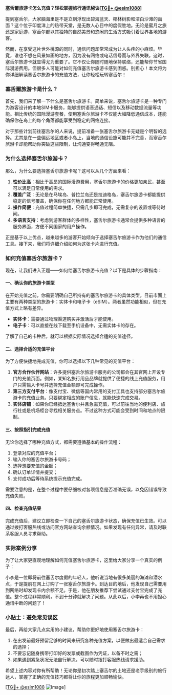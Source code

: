 **塞舌爾旅游卡怎么充值？轻松掌握旅行通讯秘诀[[TG💪+ @esim1088](https://t.me/s/esim1088)]**

提到塞舌尔，大家脑海里是不是立刻浮现出碧海蓝天、椰林树影和洁白沙滩的画面？这个位于印度洋上的热带天堂，是无数人心目中的度假胜地。无论是蜜月之旅还是家庭游，塞舌尔都以其独特的自然美景和悠闲的生活方式吸引着世界各地的游客。

然而，在享受这片世外桃源的同时，通信问题却常常成为让人头疼的小麻烦。毕竟，谁也不想在风景如画的地方，因为没有网络或电话信号而与外界失联。这时，塞舌尔旅游卡就显得尤为重要了。它不仅让你随时随地保持联络，还能帮你节省国际漫游费用。但很多人可能对如何充值塞舌尔旅游卡感到困惑。别担心！本文将为你详细解读塞舌尔旅游卡的充值方法，让你轻松玩转塞舌尔！

### 塞舌爾旅游卡是什么？

首先，我们来了解一下什么是塞舌尔旅游卡。简单来说，塞舌尔旅游卡是一种专门为游客设计的本地SIM卡服务，能够提供语音通话、短信以及移动数据流量等功能。相比传统的国际漫游套餐，使用塞舌尔旅游卡不仅能大幅降低通信成本，还能确保你在岛上的每个角落都能享受到稳定的网络连接。

对于那些计划前往塞舌尔的人来说，提前准备一张塞舌尔旅游卡无疑是个明智的选择。尤其是在一些偏远地区或者小岛上，当地的通信设施可能并不完善，而塞舌尔旅游卡却能帮助你突破这些限制，让沟通变得畅通无阻。

### 为什么选择塞舌尔旅游卡？

那么，为什么要选择塞舌尔旅游卡呢？这可以从几个方面来看：

1. **性价比高**：相比于高昂的国际漫游费用，塞舌尔旅游卡的价格更加亲民，甚至可以满足日常使用的需求。
2. **覆盖广泛**：无论是在马埃岛、普拉兰岛还是拉迪格岛，塞舌尔旅游卡都能提供稳定的信号覆盖，确保你在任何地方都能正常使用。
3. **操作简便**：充值过程简单快捷，只需几步即可完成，无需复杂的设置或等待时间。
4. **多语言支持**：考虑到游客群体的多样性，塞舌尔旅游卡通常会提供多种语言的服务界面，方便不同国家的用户操作。

正是基于以上优点，越来越多的游客开始倾向于选择塞舌尔旅游卡作为他们的通信工具。接下来，我们将详细介绍如何为这张卡片进行充值。

### 如何充值塞舌尔旅游卡？

现在，让我们进入正题——如何给塞舌尔旅游卡充值？以下是具体的步骤指南：

#### 一、确认你的旅游卡类型

在开始充值之前，你需要明确自己所持有的塞舌尔旅游卡的具体类型。目前市面上主要有两种类型的旅游卡：实体卡和电子卡（eSIM）。两者虽然功能相似，但在充值方式上略有差异。

- **实体卡**：需要通过物理渠道购买并激活后才能使用。
- **电子卡**：可以直接在线下载至手机设备中，无需实体卡的存在。

了解了自己的卡种后，就可以根据实际情况选择合适的充值途径。

#### 二、选择合适的充值平台

为了方便快捷地完成充值，你可以选择以下几种常见的充值平台：

1. **官方合作伙伴网站**：许多提供塞舌尔旅游卡服务的公司都会在其官网上开设专门的充值页面。例如，某知名旅行用品品牌就提供了便捷的线上充值服务，用户只需输入卡号并选择充值金额即可完成操作。
2. **第三方支付平台**：像支付宝、微信等国内常用的支付工具也支持部分塞舌尔旅游卡的充值业务。只要绑定相应的账户信息，就能快速完成交易。
3. **实体店铺**：如果你已经抵达塞舌尔并且急需充值，可以前往当地的便利店、旅行社或是机场柜台寻找相关服务点。不过这种方式可能会受到时间和地点的限制。

#### 三、按照指引完成充值

无论你选择了哪种充值方式，都需要遵循基本的操作流程：

1. 登录对应的充值平台；
2. 输入你的塞舌尔旅游卡号码；
3. 选择想要充值的金额；
4. 确认订单详情并提交；
5. 支付成功后等待系统提示充值完成。

需要注意的是，在整个过程中要仔细核对各项信息是否准确无误，以免因错误导致充值失败。

#### 四、检查充值结果

完成充值后，建议立即检查一下自己的塞舌尔旅游卡状态，确保充值已生效。可以通过拨打客服热线或访问官方网站查询余额情况。如果发现有任何异常，请及时联系客服人员寻求帮助。

### 实际案例分享

为了让大家更直观地理解如何充值塞舌尔旅游卡，这里给大家分享一个真实的例子：

小李是一位即将前往塞舌尔度假的年轻人，他听说当地有很多美丽的海滩和潜水点，于是提前在网上订购了一张塞舌尔旅游卡。到达目的地后，他发现自己需要用到网络时却发现卡内余额不足。于是，他在朋友推荐下尝试通过支付宝完成了充值。整个过程非常顺利，不到十分钟就解决了问题。从此以后，小李再也不用担心通讯中断的问题了！

### 小贴士：避免常见误区

最后，再给大家几点实用的小建议，帮助你更好地使用塞舌尔旅游卡：

1. 在出发前最好预留足够的时间来研究各种充值方案，以便做出最适合自己需求的选择；
2. 不要忘记随身携带打印好的发票或截图作为凭证，以备不时之需；
3. 如果遇到紧急状况无法自行解决，可以随时拨打客服热线请求援助。

希望上述内容对你有所帮助！无论你是初次踏上塞舌尔的土地还是老手级别的旅行达人，掌握了正确的充值技巧都将让你的旅程更加顺畅愉快。

[[TG💪+ @esim1088](https://t.me/s/esim1088) ![Image](https://i.postimg.cc/4NQfJmqS/Snipaste-2025-05-13-00-14-12.png)]